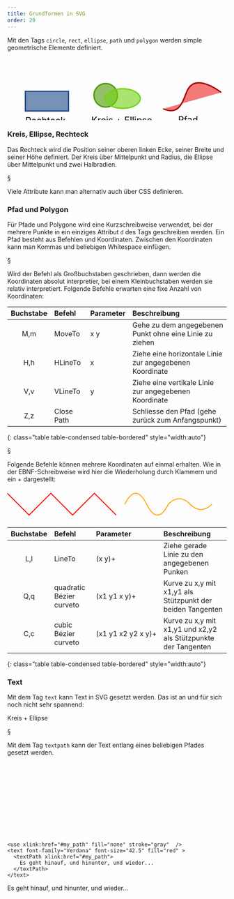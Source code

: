 ```yaml
---
title: Grundformen in SVG
order: 20
---
```


Mit den Tags `circle`, `rect`, `ellipse`, `path` und `polygon` werden 
simple geometrische Elemente definiert.

<svg width="700" height="200">
  <g transform="translate(10,30) scale(1.5,1.5)">
    <rect width="66" height="30" x="21" y="32" stroke="#204a87" fill="#204a87" fill-opacity="0.6" stroke-width="2" />
    <text x="21" y="82">Rechteck</text>
    <circle  cx="144" cy="38"  r="18"         stroke="#4e9a06" fill="#4e9a06" fill-opacity="0.6" stroke-width="2" />
    <ellipse cx="170" cy="43" rx="27" ry="15" stroke="#73d216" fill="#73d216" fill-opacity="0.6" stroke-width="2" />
    <text x="122" y="81">Kreis + Ellipse</text>
  </g>
  <g transform="translate(340,-137) scale(1.5,1.5)">
    <path d="M 12,170 C 39,182 43,154 49,142 C 62,114 101,145 101,145"
          fill="#ef2929" fill-opacity="0.62" stroke="#a40000" stroke-width="2"/>
    <path d="M 149,109 L 149,127 L 127,144 L 140,172 L 188,167 L 191,119 L 149,109 z"
          fill="#edd400" fill-opacity="0.59" stroke="#c4a000" stroke-width="2" />
    <text x="35" y="192">Pfad</text>
    <text x="141" y="192">Polygon</text>
  </g>
</svg> 


### Kreis, Ellipse, Rechteck

Das Rechteck wird die Position seiner oberen linken Ecke, seiner Breite und seiner Höhe definiert. Der
Kreis über Mittelpunkt und Radius, die Ellipse über Mittelpunkt und zwei Halbradien.

<htmlcode caption="Kreis und Ellipse">
 <circle  cx="144" cy="38" r="18" 
          stroke="#4e9a06" stroke-width="2" 
          fill="#4e9a06"   fill-opacity="0.6"  />
 <ellipse cx="170" cy="43" rx="27" ry="15" 
          stroke="#73d216" stroke-width="2" 
          fill="#73d216" fill-opacity="0.6" />
</htmlcode>

§

Viele Attribute kann man alternativ auch über CSS definieren.

<htmlcode caption="Attribute per CSS">
 <circle style="cx: 144px; cy: 38px; r: 18px; stroke: #4e9a06; stroke-width: 2px; fill: #4e9a06; fill-opacity:0.6;"  />
 <ellipse cx="170" cy="43" rx="27" ry="15" 
          style="stroke: #73d216; stroke-width: 2px; fill: #73d216; fill-opacity:0.6;" />
</htmlcode>

### Pfad und Polygon

Für Pfade und Polygone wird eine Kurzschreibweise verwendet, bei der mehrere Punkte in
ein einziges Attribut `d` des Tags geschreiben werden. Ein Pfad besteht aus Befehlen und Koordinaten.
Zwischen den Koordinaten kann man Kommas und beliebigen Whitespace einfügen.

<htmlcode caption="SVG">
    <path d="M 149,109 L 149,127 L 127 144    L 140,172    L 188,167 L 191,119 L 149,109 z"
          fill="#edd400" fill-opacity="0.59" stroke="#c4a000" stroke-width="2" />
</htmlcode>

§

Wird der Befehl als Großbuchstaben geschrieben, dann werden die Koordinaten
absolut interpretier, bei einem Kleinbuchstaben werden sie relativ interpretiert.
Folgende Befehle erwarten eine fixe Anzahl von Koordinaten:

|Buchstabe | Befehl          | Parameter | Beschreibung                                             |
|:--------:|:----------------|:----------|:---------------------------------------------------------|
| M,m      | MoveTo          | x y       | Gehe zu dem angegebenen Punkt ohne eine Linie zu ziehen  |
| H,h      | HLineTo         | x         | Ziehe eine horizontale Linie zur angegebenen Koordinate  |
| V,v      | VLineTo         | y         | Ziehe eine vertikale Linie zur angegebenen Koordinate    |
| Z,z      | Close Path      |           | Schliesse den Pfad (gehe zurück zum Anfangspunkt)        |
{: class="table table-condensed table-bordered" style="width:auto"}

§

Folgende Befehle können mehrere Koordinaten auf einmal erhalten. Wie in der EBNF-Schreibweise
wird hier die Wiederholung durch Klammern und ein + dargestellt:

<svg width="700" height="100">
  <path d="M   0,10 l 50,50 50,-50 50,50 50,-50 50,50"                   stroke="red"    stroke-width="2" fill="none" />
  <path d="M 270,35 q 25,-50 50,0  25,50 50,0   q 25,-25 50,0  q 25,25 50,0" stroke="orange" stroke-width="2" fill="none" />
</svg>

<htmlcode caption="Beispiel für LineTo und Quadratic B">
  <path d="M   0 10 l 50,50  50,-50 50,50 50,-50 50,50" />
  <path d="M 270 35 q 25,-50 50,0 25,50 50,0 q 25,-25 50,0 q 25,25 50,0" />
</htmlcode>


| Buchstabe | Befehl          | Parameter | Beschreibung                                             |
|:---------:|:----------------|:----------|:---------------------------------------------------------|
| L,l       | LineTo          | (x y)+    | Ziehe gerade Linie zu den angegebenen Punken              |
| Q,q       | quadratic Bézier curveto | (x1 y1 x y)+    | Kurve zu x,y mit x1,y1 als Stützpunkt der beiden Tangenten |
| C,c       | cubic Bézier curveto | <nobr>(x1 y1 x2 y2 x y)+</nobr> | Kurve zu x,y mit x1,y1 und x2,y2 als Stützpunkte der Tangenten |
{: class="table table-condensed table-bordered" style="width:auto"}

### Text

Mit dem Tag `text` kann Text in SVG gesetzt werden. Das ist
an und für sich noch nicht sehr spannend:

<htmlcode caption="Text in SVG">
    <text x="122" y="81">Kreis + Ellipse</text>
</htmlcode>

§

Mit dem Tag `textpath` kann der Text entlang eines
beliebigen Pfades gesetzt werden.

<svg width="600" height="200">
  <g transform="scale(0.5,0.5)">
    <defs>
      <path id="my_path"
            d="M 100,200 
               C 200,100 300,  0 400,100
               C 500,200 600,300 700,200
               C 800,100 900,100 900,100" />
    </defs>

    <use xlink:href="#my_path" fill="none" stroke="gray"  />
    <text font-family="Verdana" font-size="42.5" fill="red" >
      <textPath xlink:href="#my_path">
        Es geht hinauf, und hinunter, und wieder...
      </textPath>
    </text>
  </g>
</svg>


<htmlcode>
<defs>
<path id="my_path" d="M 100,200 C 200,100 300,  0 400,100
      C 500,200 600,300 700,200 C 800,100 900,100 900,100" />
</defs>
<text font-family="Verdana" font-size="42.5" fill="red" >
  <textPath xlink:href="#my_path">
    Es geht hinauf, und hinunter, und wieder...
  </textPath>
</text>
</htmlcode>

